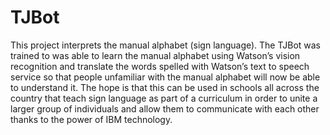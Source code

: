# TJBot
This project interprets the manual alphabet (sign language). The TJBot was trained to was able to learn the manual alphabet using Watson’s vision recognition and translate the words spelled with Watson’s text to speech service so that people unfamiliar with the manual alphabet will now be able to understand it. The hope is that this can be used in schools all across the country that teach sign language as part of a curriculum in order to unite a larger group of individuals and allow them to communicate with each other thanks to the power of IBM technology.
